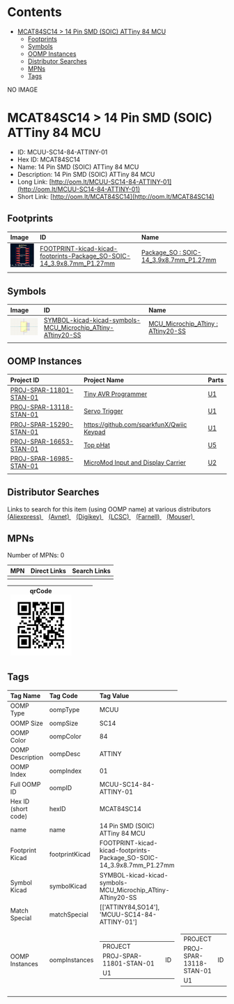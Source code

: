 



Contents
========

* [MCAT84SC14 > 14 Pin SMD (SOIC) ATTiny 84 MCU](#mcat84sc14--14-pin-smd-soic-attiny-84-mcu)
	* [Footprints](#footprints)
	* [Symbols](#symbols)
	* [OOMP Instances](#oomp-instances)
	* [Distributor Searches](#distributor-searches)
	* [MPNs](#mpns)
	* [Tags](#tags)
  
NO IMAGE  
# MCAT84SC14 > 14 Pin SMD (SOIC) ATTiny 84 MCU

- ID: MCUU-SC14-84-ATTINY-01
- Hex ID: MCAT84SC14
- Name: 14 Pin SMD (SOIC) ATTiny 84 MCU
- Description: 14 Pin SMD (SOIC) ATTiny 84 MCU
- Long Link: [http://oom.lt/MCUU-SC14-84-ATTINY-01](http://oom.lt/MCUU-SC14-84-ATTINY-01)
- Short Link: [http://oom.lt/MCAT84SC14](http://oom.lt/MCAT84SC14)

## Footprints
  

|Image|ID|Name|
| :--- | :--- | :--- |
|[![](https://raw.githubusercontent.com/oomlout/oomlout_OOMP_eda_V2/main/FOOTPRINT/kicad/kicad-footprints/Package_SO/SOIC-14_3.9x8.7mm_P1.27mm/image_140.png)](https://github.com/oomlout/oomlout_OOMP_eda_V2/tree/main/FOOTPRINT/kicad/kicad-footprints/Package_SO/SOIC-14_3.9x8.7mm_P1.27mm/)|[FOOTPRINT-kicad-kicad-footprints-Package_SO-SOIC-14_3.9x8.7mm_P1.27mm](https://github.com/oomlout/oomlout_OOMP_eda_V2/tree/main/FOOTPRINT/kicad/kicad-footprints/Package_SO/SOIC-14_3.9x8.7mm_P1.27mm/)|[Package_SO : SOIC-14_3.9x8.7mm_P1.27mm](https://github.com/oomlout/oomlout_OOMP_eda_V2/tree/main/FOOTPRINT/kicad/kicad-footprints/Package_SO/SOIC-14_3.9x8.7mm_P1.27mm/)|
||||

## Symbols
  

|Image|ID|Name|
| :--- | :--- | :--- |
|[![](https://raw.githubusercontent.com/oomlout/oomlout_OOMP_eda_V2/main/SYMBOL/kicad/kicad-symbols/MCU_Microchip_ATtiny/ATtiny20-SS/image_140.png)](https://github.com/oomlout/oomlout_OOMP_eda_V2/tree/main/SYMBOL/kicad/kicad-symbols/MCU_Microchip_ATtiny/ATtiny20-SS/)|[SYMBOL-kicad-kicad-symbols-MCU_Microchip_ATtiny-ATtiny20-SS](https://github.com/oomlout/oomlout_OOMP_eda_V2/tree/main/SYMBOL/kicad/kicad-symbols/MCU_Microchip_ATtiny/ATtiny20-SS/)|[MCU_Microchip_ATtiny : ATtiny20-SS](https://github.com/oomlout/oomlout_OOMP_eda_V2/tree/main/SYMBOL/kicad/kicad-symbols/MCU_Microchip_ATtiny/ATtiny20-SS/)|
||||

## OOMP Instances
  

|Project ID|Project Name|Parts|
| :--- | :--- | :--- |
|[PROJ-SPAR-11801-STAN-01](https://github.com/oomlout/oomlout_OOMP_projects_V2/tree/main/PROJ/SPAR/11801/STAN/01/)|[Tiny AVR Programmer](https://github.com/oomlout/oomlout_OOMP_projects_V2/tree/main/PROJ/SPAR/11801/STAN/01/)|[U1](https://github.com/oomlout/oomlout_OOMP_projects_V2/tree/main/PROJ/SPAR/11801/STAN/01/)|
|[PROJ-SPAR-13118-STAN-01](https://github.com/oomlout/oomlout_OOMP_projects_V2/tree/main/PROJ/SPAR/13118/STAN/01/)|[Servo Trigger](https://github.com/oomlout/oomlout_OOMP_projects_V2/tree/main/PROJ/SPAR/13118/STAN/01/)|[U1](https://github.com/oomlout/oomlout_OOMP_projects_V2/tree/main/PROJ/SPAR/13118/STAN/01/)|
|[PROJ-SPAR-15290-STAN-01](https://github.com/oomlout/oomlout_OOMP_projects_V2/tree/main/PROJ/SPAR/15290/STAN/01/)|[https://github.com/sparkfunX/Qwiic Keypad](https://github.com/oomlout/oomlout_OOMP_projects_V2/tree/main/PROJ/SPAR/15290/STAN/01/)|[U1](https://github.com/oomlout/oomlout_OOMP_projects_V2/tree/main/PROJ/SPAR/15290/STAN/01/)|
|[PROJ-SPAR-16653-STAN-01](https://github.com/oomlout/oomlout_OOMP_projects_V2/tree/main/PROJ/SPAR/16653/STAN/01/)|[Top pHat](https://github.com/oomlout/oomlout_OOMP_projects_V2/tree/main/PROJ/SPAR/16653/STAN/01/)|[U5](https://github.com/oomlout/oomlout_OOMP_projects_V2/tree/main/PROJ/SPAR/16653/STAN/01/)|
|[PROJ-SPAR-16985-STAN-01](https://github.com/oomlout/oomlout_OOMP_projects_V2/tree/main/PROJ/SPAR/16985/STAN/01/)|[MicroMod Input and Display Carrier](https://github.com/oomlout/oomlout_OOMP_projects_V2/tree/main/PROJ/SPAR/16985/STAN/01/)|[U2](https://github.com/oomlout/oomlout_OOMP_projects_V2/tree/main/PROJ/SPAR/16985/STAN/01/)|
||||

## Distributor Searches
  
Links to search for this item (using OOMP name) at various distributors  
[(Aliexpress) ](https://www.aliexpress.com/wholesale?SearchText=111714+Pin+SMD+SOIC+ATTiny+84+MCU)&nbsp;&nbsp;&nbsp;[(Avnet) ](https://www.avnet.com/shop/us/search/14+Pin+SMD+SOIC+ATTiny+84+MCU)&nbsp;&nbsp;&nbsp;[(Digikey) ](https://www.digikey.co.uk/en/products/result?s=14+Pin+SMD+SOIC+ATTiny+84+MCU)&nbsp;&nbsp;&nbsp;[(LCSC) ](https://www.lcsc.com/search?q=14+Pin+SMD+SOIC+ATTiny+84+MCU)&nbsp;&nbsp;&nbsp;[(Farnell) ](https://uk.farnell.com/search?st=14+Pin+SMD+SOIC+ATTiny+84+MCU)&nbsp;&nbsp;&nbsp;[(Mouser) ](https://www.mouser.com/c/?q=14+Pin+SMD+SOIC+ATTiny+84+MCU)&nbsp;&nbsp;&nbsp;
## MPNs
  
Number of MPNs: 0  

|MPN|Direct Links|Search Links|
| :--- | :--- | :--- |
||||
  

|qrCode<br>[![](https://raw.githubusercontent.com/oomlout/oomlout_OOMP_parts_V2/main/MCUU/SC14/84/ATTINY/01/qrCode_140.png)](https://github.com/oomlout/oomlout_OOMP_parts_V2/tree/main/MCUU/SC14/84/ATTINY/01/qrCode.png)||||
| :---: | :---: | :---: | :---: |

## Tags
  

|Tag Name|Tag Code|Tag Value|
| :--- | :--- | :--- |
|OOMP Type|oompType|MCUU|
|OOMP Size|oompSize|SC14|
|OOMP Color|oompColor|84|
|OOMP Description|oompDesc|ATTINY|
|OOMP Index|oompIndex|01|
|Full OOMP ID|oompID|MCUU-SC14-84-ATTINY-01|
|Hex ID (short code)|hexID|MCAT84SC14|
|name|name|14 Pin SMD (SOIC) ATTiny 84 MCU|
|Footprint Kicad|footprintKicad|FOOTPRINT-kicad-kicad-footprints-Package_SO-SOIC-14_3.9x8.7mm_P1.27mm|
|Symbol Kicad|symbolKicad|SYMBOL-kicad-kicad-symbols-MCU_Microchip_ATtiny-ATtiny20-SS|
|Match Special|matchSpecial|[['ATTINY84,SO14'], 'MCUU-SC14-84-ATTINY-01']|
|OOMP Instances|oompInstances|<table><tr><td>PROJECT</td></tr><tr><td> PROJ-SPAR-11801-STAN-01</td><td> ID</td></tr><tr><td> U1</td></tr></table></td><td> <table><tr><td>PROJECT</td></tr><tr><td> PROJ-SPAR-13118-STAN-01</td><td> ID</td></tr><tr><td> U1</td></tr></table></td><td> <table><tr><td>PROJECT</td></tr><tr><td> PROJ-SPAR-15290-STAN-01</td><td> ID</td></tr><tr><td> U1</td></tr></table></td><td> <table><tr><td>PROJECT</td></tr><tr><td> PROJ-SPAR-16653-STAN-01</td><td> ID</td></tr><tr><td> U5</td></tr></table></td><td> <table><tr><td>PROJECT</td></tr><tr><td> PROJ-SPAR-16985-STAN-01</td><td> ID</td></tr><tr><td> U2</td></tr></table>|
||||
